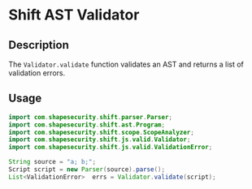 Shift AST Validator
===========================

## Description

The `Validator.validate` function validates an AST and returns a list of validation errors.

## Usage

```java
import com.shapesecurity.shift.parser.Parser;
import com.shapesecurity.shift.ast.Program;
import com.shapesecurity.shift.scope.ScopeAnalyzer;
import com.shapesecurity.shift.js.valid.Validator;
import com.shapesecurity.shift.js.valid.ValidationError;

String source = "a; b;";
Script script = new Parser(source).parse();
List<ValidationError>  errs = Validator.validate(script);
```
